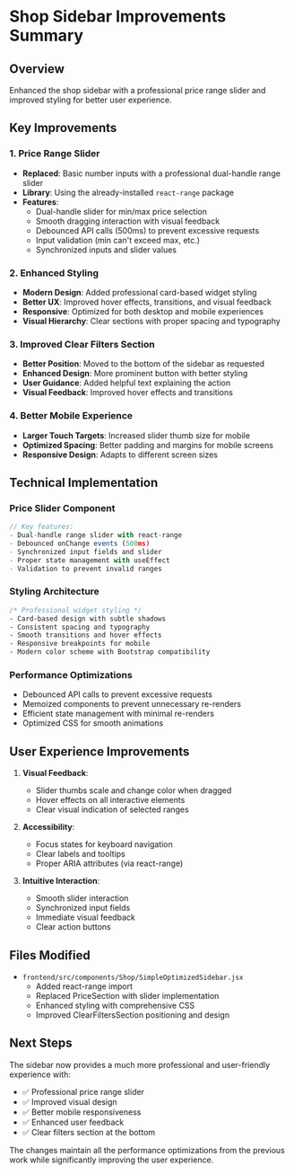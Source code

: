 # Shop Sidebar Improvements Summary

## Overview

Enhanced the shop sidebar with a professional price range slider and improved styling for better user experience.

## Key Improvements

### 1. Price Range Slider

- **Replaced**: Basic number inputs with a professional dual-handle range slider
- **Library**: Using the already-installed `react-range` package
- **Features**:
  - Dual-handle slider for min/max price selection
  - Smooth dragging interaction with visual feedback
  - Debounced API calls (500ms) to prevent excessive requests
  - Input validation (min can't exceed max, etc.)
  - Synchronized inputs and slider values

### 2. Enhanced Styling

- **Modern Design**: Added professional card-based widget styling
- **Better UX**: Improved hover effects, transitions, and visual feedback
- **Responsive**: Optimized for both desktop and mobile experiences
- **Visual Hierarchy**: Clear sections with proper spacing and typography

### 3. Improved Clear Filters Section

- **Better Position**: Moved to the bottom of the sidebar as requested
- **Enhanced Design**: More prominent button with better styling
- **User Guidance**: Added helpful text explaining the action
- **Visual Feedback**: Improved hover effects and transitions

### 4. Better Mobile Experience

- **Larger Touch Targets**: Increased slider thumb size for mobile
- **Optimized Spacing**: Better padding and margins for mobile screens
- **Responsive Design**: Adapts to different screen sizes

## Technical Implementation

### Price Slider Component

```javascript
// Key features:
- Dual-handle range slider with react-range
- Debounced onChange events (500ms)
- Synchronized input fields and slider
- Proper state management with useEffect
- Validation to prevent invalid ranges
```

### Styling Architecture

```css
/* Professional widget styling */
- Card-based design with subtle shadows
- Consistent spacing and typography
- Smooth transitions and hover effects
- Responsive breakpoints for mobile
- Modern color scheme with Bootstrap compatibility
```

### Performance Optimizations

- Debounced API calls to prevent excessive requests
- Memoized components to prevent unnecessary re-renders
- Efficient state management with minimal re-renders
- Optimized CSS for smooth animations

## User Experience Improvements

1. **Visual Feedback**:

   - Slider thumbs scale and change color when dragged
   - Hover effects on all interactive elements
   - Clear visual indication of selected ranges

2. **Accessibility**:

   - Focus states for keyboard navigation
   - Clear labels and tooltips
   - Proper ARIA attributes (via react-range)

3. **Intuitive Interaction**:
   - Smooth slider interaction
   - Synchronized input fields
   - Immediate visual feedback
   - Clear action buttons

## Files Modified

- `frontend/src/components/Shop/SimpleOptimizedSidebar.jsx`
  - Added react-range import
  - Replaced PriceSection with slider implementation
  - Enhanced styling with comprehensive CSS
  - Improved ClearFiltersSection positioning and design

## Next Steps

The sidebar now provides a much more professional and user-friendly experience with:

- ✅ Professional price range slider
- ✅ Improved visual design
- ✅ Better mobile responsiveness
- ✅ Enhanced user feedback
- ✅ Clear filters section at the bottom

The changes maintain all the performance optimizations from the previous work while significantly improving the user experience.
